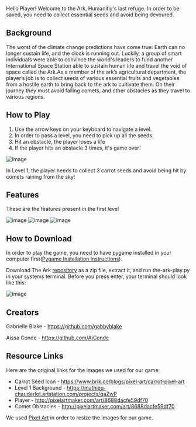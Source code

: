 
Hello Player! Welcome to the Ark, Humanitiy's last refuge. In order to be saved, you need to collect essential seeds and avoid being devoured.

## Background
The worst of the climate change predictions have come true: Earth can no longer sustain life, and the clock is running out. Luckily, a group of smart individuals were able to convince the world's leaders to fund another International Space Station able to sustain human life and travel the void of space called the Ark.As a member of the ark’s agricultural department, the player’s job is to collect seeds of various essential fruits and vegetables from a hostile earth to bring back to the ark to cultivate them. On their journey they must avoid falling comets, and other obstacles as they travel to various regions.


## How to Play
1. Use the arrow keys on your keyboard to navigate a level. 
2. In order to pass a level, you need to pick up all the seeds. 
3. Hit an obstacle, the player loses a life
4. If the player hits an obstacle 3 times, it's game over!

![image](https://user-images.githubusercontent.com/48631164/117559235-91ce7b80-b051-11eb-9e31-acd0768e7193.png)

In Level 1, the player needs to collect 3 carrot seeds and avoid being hit by comets raining from the sky!

## Features
These are the features present in the first level

![image](https://user-images.githubusercontent.com/48631164/117591244-a0746b80-b101-11eb-812e-6ba55148be29.png) ![image](https://user-images.githubusercontent.com/48631164/117591262-b3873b80-b101-11eb-92ec-c56e92300cdf.png) ![image](https://raw.githubusercontent.com/olincollege/the-ark-game/main/astronaut.png)

## How to Download
In order to play the game, you need to have pygame installed in your computer first([Pygame Installation Instructions](https://www.pygame.org/wiki/GettingStarted#Pygame%20Installation)).

Download The Ark [repository](https://github.com/olincollege/the-ark-game) as a zip file, extract it, and run the-ark-play.py in your systems terminal. Before you press enter, your terminal should look like this: 

![image](https://user-images.githubusercontent.com/48631164/117590413-55f0f000-b0fd-11eb-80cf-7baa0741abda.png)


## Creators
Gabrielle Blake - https://github.com/gabbyblake

Aissa Conde - https://github.com/AiConde

## Resource Links
Here are the original links for the images we used for our game:

- Carrot Seed Icon - https://www.brik.co/blogs/pixel-art/carrot-pixel-art
- Level 1 Background - https://mathieu-chauderlot.artstation.com/projects/qaZwP
- Player - http://pixelartmaker.com/art/8688dacfe59df70
- Comet Obstacles - http://pixelartmaker.com/art/8688dacfe59df70

We used [Pixel Art](https://www.pixilart.com/) in order to resize the images for our game.
